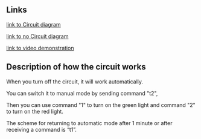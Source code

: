 ## Links
[link to Circuit diagram](https://drive.google.com/file/d/14spr496hO65AAjLpqCsAacxL8zAvlen9/view?usp=drive_link)

[link to no Circuit diagram](https://drive.google.com/file/d/1FHmXukBpuLv9EzUg2KYNnFsgG0H9ik33/view?usp=sharing)

[link to video demonstration](https://drive.google.com/file/d/1--aiM3NI_m5rQX1kJBmZZqt7IMxxj1Ee/view?usp=sharing)


## Description of how the circuit works
When you turn off the circuit, it will work automatically.

You can switch it to manual mode by sending command "t2", 

Then you can use command "1" to turn on the green light 
and 
command "2" to turn on the red light. 

The scheme for returning to automatic mode after 1 minute 
or 
after receiving a command is “t1”.
